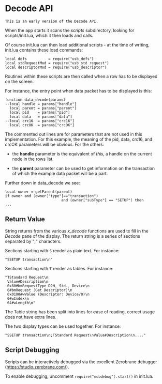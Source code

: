 # Decode API

~~~{note}
This is an early version of the Decode API.
~~~

When the app starts it scans the *scripts* subdirectory,
looking for scripts/init.lua, which it then loads and calls.

Of course init.lua can then load additional scripts -
at the time of writing, init.lua contains these load commands:

    local defs          = require("usb_defs")
    local stdRequestMod = require("usb_std_request")
    local descriptorMod = require("usb_descriptor")

Routines within these scripts are then called when a row has
to be displayed on the screen.

For instance, the entry point when data packet has to be
displayed is this:

    function data_decode(params)
    --local handle = params["handle"]
      local parent = params["parent"]
      local pid    = params["pid"]
      local data   = params["data"]
    --local crc16  = params["crc16"]
      local crcOK  = params["crcOK"]

The commented out lines are for parameters that are not used
in this implementation.
For this example, the meaning of the pid, data, crc16, and crcOK
parameters will be obvious.
For the others:

- the **handle** parameter is the equivalent of *this*,
a handle on the current node in the rows list.

- the **parent** parameter can be used to get information on the transaction
of which the example data packet will be a part.

Further down in data_decode we see:

    local owner = getParent(parent)
    if owner and (owner["type"]=="transaction")
                              and (owner["subType"] == "SETUP") then
    ...

## Return Value

String returns from the various *x_decode* functions are used to fill in the
*Decode* pane of the display.
The return string is a series of sections separated by ";" characters.

Sections starting with `S` render as plain text.
For instance:

    "SSETUP transaction\n"

Sections starting with `T` render as tables.
For instance:

    "TStandard Request\n
     Value#Description\n
     0x80#bmRequestType D2H, Std., Device\n
     6#bmRequest (Get Descriptor)\n
     0x0100#wValue (Descriptor: Device/0)\n
     0#wIndex\n
     64#wLength\n"

The Table string has been split into lines for ease of reading,
correct usage does not have extra lines.

The two display types can be used together.
For instance:

    "SSETUP transaction\n;TStandard Request\nValue#Description\n...."

## Script Debugging

Scripts can be interactively debugged via the excellent Zerobrane
debugger (https://studio.zerobrane.com/).

To enable debugging, uncomment `require("mobdebug").start()` in init.lua.

